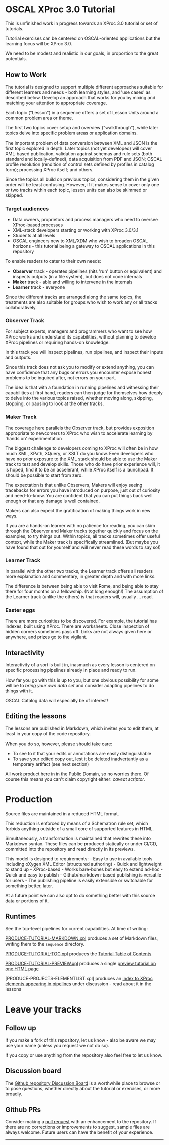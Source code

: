 # OSCAL XProc 3.0 Tutorial

This is unfinished work in progress towards an XProc 3.0 tutorial or set of tutorials.

Tutorial exercises can be centered on OSCAL-oriented applications but the learning focus will be XProc 3.0.

We need to be modest and realistic in our goals, in proportion to the great potentials.

## How to Work

The tutorial is designed to support multiple different approaches suitable for different learners and needs - both learning styles, and 'use cases' as described below. Develop an approach that works for you by mixing and matching your attention to appropriate coverage.

Each topic ("Lesson") in a sequence offers a set of Lesson Units around a common problem area or theme.

The first two topics cover setup and overview ("walkthrough"), while later topics delve into specific problem areas or application domains.

The important problem of data conversion between XML and JSON is the first topic explored in depth. Later topics (not yet developed) will cover XML-based publication, validation against schemas and rule sets (both standard and locally-defined), data acquisition from PDF and JSON; OSCAL profile resolution (rendition of control sets defined by profiles in catalog form); processing XProc itself; and others.

Since the topics all build on previous topics, considering them in the given order will be least confusing. However, if it makes sense to cover only one or two tracks within each topic, lesson units can also be skimmed or skipped.

### Target audiences

- Data owners, proprietors and process managers who need to oversee XProc-based processes
- XML-stack developers starting or working with XProc 3.0/3.1
- Students at all levels
- OSCAL engineers new to XML/XDM who wish to broaden OSCAL horizons - this tutorial being a gateway to OSCAL applications in this repository

To enable readers to cater to their own needs:

- **Observer** track - operates pipelines (hits 'run' button or equivalent) and inspects outputs (in a file system), but does not code internals
- **Maker** track - able and willing to intervene in the internals
- **Learner** track - everyone

Since the different tracks are arranged along the same topics, the treatments are also suitable for groups who wish to work any or all tracks collaboratively.

### Observer Track

For subject experts, managers and programmers who want to see how XProc works and understand its capabilities, without planning to develop XProc pipelines or requiring hands-on knowledge.

In this track you will inspect pipelines, run pipelines, and inspect their inputs and outputs.

Since this track does not ask you to modify or extend anything, you can have confidence that any bugs or errors you encounter expose honest problems to be inquired after, not errors on your part.

The idea is that with a foundation in running pipelines and witnessing their capabilities at first hand, readers can then judge for themselves how deeply to delve into the various topics raised, whether moving along, skipping, stopping, or pausing to look at the other tracks.

### Maker Track

The coverage here parallels the Observer track, but provides exposition appropriate to newcomers to XProc who wish to accelerate learning by 'hands on' experimentation

The biggest challenge to developers coming to XProc will often be in how much XML, XPath, XQuery, or XSLT do you know. Even developers who have no prior exposure to the XML stack should be able to use the Maker track to test and develop skills. Those who do have prior experience will, it is hoped, find it to be an accelerant, while XProc itself is a launchpad. It should be possible to start from zero.

The expectation is that unlike Observers, Makers will enjoy seeing tracebacks for errors you have introduced on purpose, just out of curiosity and need-to-know. You are confident that you can put things back well enough or that any damage is well contained.

Makers can also expect the gratification of making things work in new ways.

If you are a hands-on learner with no patience for reading, you can skim through the Observer and Maker tracks together quickly and focus on the examples, to try things out. Within topics, all tracks sometimes offer useful context, while the Maker track is specifically streamlined. (But maybe you have found that out for yourself and will never read these words to say so!)

### Learner Track

In parallel with the other two tracks, the Learner track offers all readers more explanation and commentary, in greater depth and with more links.

The difference is between being able to visit Rome, and being able to stay there for four months on a fellowship. (Not long enough!) The assumption of the Learner track (unlike the others) is that readers will, usually ... read.

### Easter eggs

There are more curiosities to be discovered. For example, the tutorial has indexes, built using XProc. There are worksheets. Close inspection of hidden corners sometimes pays off. Links are not always given here or anywhere, and prizes go to the vigilant.

## Interactivity

Interactivity of a sort is built in, inasmuch as every lesson is centered on specific processing pipelines already in place and ready to run.

How far you go with this is up to you, but one obvious possibility for some will be to *bring your own data set* and consider adapting pipelines to do things with it.

OSCAL Catalog data will especially be of interest!

## Editing the lessons

The lessons are published in Markdown, which invites you to edit them, at least in your copy of the code repository.

When you do so, however, please should take care:

- To see to it that your edits or annotations are easily distinguishable
- To save your edited copy out, lest it be deleted inadvertantly as a temporary artifact (see next section) 

All work product here in in the Public Domain, so no worries there. Of course this means you can't claim copyright either: *caveat scriptor*.

# Production

Source files are maintained in a reduced HTML format.

This reduction is enforced by means of a Schematron rule set, which forbids anything outside of a small core of supported features in HTML.

Simultaneously, a transformation is maintained that rewrites these into Markdown syntax. These files can be produced statically or under CI/CD, committed into the repository and read directly in its previews.

This model is designed to requirements: - Easy to use in available tools including oXygen XML Editor (structured authoring) - Quick and lightweight to stand up - XProc-based - Works bare-bones but easy to extend ad-hoc - Quick and easy to publish - Github/markdown-based publishing is versatile for users - The publishing pipeline is easily extensible or switchable for something better, later.

At a future point we can also opt to do something better with this source data or portions of it.

## Runtimes

See the top-level pipelines for current capabilities. At time of writing:

[PRODUCE-TUTORIAL-MARKDOWN.xpl](PRODUCE-TUTORIAL-MARKDOWN.xpl) produces a set of Markdown files, writing them to the `sequence` directory.

[PRODUCE-TUTORIAL-TOC.xpl]() produces the [Tutorial Table of Contents](sequence/lesson-sequence.md)

[PRODUCE-TUTORIAL-PREVIEW.xpl](PRODUCE-TUTORIAL-PREVIEW.xpl) produces a single [preview tutorial on one HTML page](tutorial-preview.html)

[PRODUCE-PROJECTS-ELEMENTLIST.xpl] produces an [index to XProc elements appearing in pipelines](sequence/element-directory.md) under discussion - read about it in the lessons

# Leave your tracks

## Follow up

If you make a fork of this repository, let us know - also be aware we may use your name (unless you request we not do so).

If you copy or use anything from the repository also feel free to let us know.

## Discussion board

The [Github repository Discussion Board](https://github.com/usnistgov/oscal-xproc3/discussions) is a worthwhile place to browse or to pose questions, whether directly about the tutorial or exercises, or more broadly.

## Github PRs

Consider making a [pull request](https://github.com/usnistgov/oscal-xproc3/pulls) with an enhancement to the repository. If there are no corrections or improvements to suggest, sample files are always welcome. Future users can have the benefit of your experience.

---
